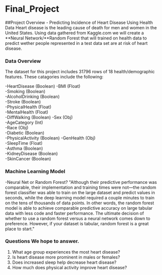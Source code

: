 # Final_Project

##Project Overview - Predicting Incidence of Heart Disease Using Health Data
Heart disease is the leading cause of death for men and women in the United States. Using data gathered from Kaggle.com we will create a **Neural Network/**Random Forest that will trained on health data to predict wether people represented in a test data set are at risk of heart disease. 

### Data Overview 
The dataset for this project includes 31796 rows of 18 health/demographic features. These catagories include the following: 

-HeartDisease (Boolean)
-BMI (Float)	
-Smoking (Boolean)	
-AlcoholDrinking (Boolean)	
-Stroke (Boolean)	
-PhysicalHealth (Float)          
-MentalHealth (Float)	
-DiffWalking (Boolean)
-Sex (Obj)	
-AgeCategory (Int) 	
-Race (Obj) 	
-Diabetic (Boolean) 	                     
-PhysicalActivity (Boolean)	
-GenHealth (Obj)  
-SleepTime (Float)	
-Asthma (Boolean)	
-KidneyDisease (Boolean)	
-SkinCancer (Boolean)



### Machine Learning Model 
-Neural Net or Random Forest?
  "Although their predictive performance was comparable, their implementation and training times were not—the random forest classifier was able to train on the large dataset and predict values in seconds, while the deep learning model required a couple minutes to train on the tens of thousands of data points. In other words, the random forest model is able to achieve comparable predictive accuracy on large tabular data with less code and faster performance. The ultimate decision of whether to use a random forest versus a neural network comes down to preference. However, if your dataset is tabular, random forest is a great place to start."


### Questions We hope to answer.
1. What age group experiences the most heart disease?
2. Is heart disease more prominent in males or females?
3. Does increased sleep help decrease heart disease?
4. How much does physical activity improve heart disease?
